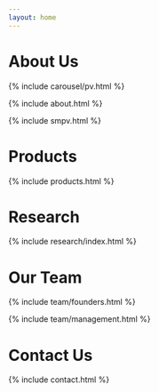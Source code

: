 ```yaml
---
layout: home
---
```

<div id="about" class="section">
<div class="jumbotron paral paralabout">
<h1>About Us</h1>
</div>
</div>

{% include carousel/pv.html %}

<div class="container">
{% include about.html %}
</div>

{% include smpv.html %}

<div id="products" class="section">
<div class="jumbotron paral paralproducts">
<h1>Products</h1>
</div>
</div>

<div class="container">
{% include products.html %}
</div>

<div id="research" class="section">
<div class="jumbotron paral paralresearch">
<h1>Research</h1>
</div>
</div>

{% include research/index.html %}

<div id="team" class="section">
<div class="jumbotron paral paralteam">
  <h1>Our Team</h1>
</div>
</div>

{% include team/founders.html %}

{% include team/management.html %}


<div id="contact" class="section">
<div class="jumbotron paral paralcontact">
  <h1>Contact Us</h1>
</div>

{% include contact.html %}

